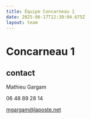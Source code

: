 ```yaml
---
title: Équipe Concarneau 1
date: 2025-06-17T12:39:04.675Z
layout: team
---
```


# Concarneau 1



## contact 

Mathieu Gargam

 06 48 89 28 14

mgargam@laposte.net

